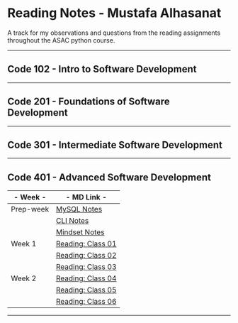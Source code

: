 
# Reading Notes - Mustafa Alhasanat

A track for my observations and questions from the reading assignments throughout the ASAC python course.

---

## Code 102 - Intro to Software Development

---

## Code 201 - Foundations of Software Development

---

## Code 301 - Intermediate Software Development

---

## Code 401 - Advanced Software Development

| - Week - | - MD Link - |
| ----------- | ----------- |
| Prep-week | [MySQL Notes](./mysql.md) |
|  | [CLI Notes](./CLI.md) |
|  | [Mindset Notes](./Growth_mindset.md) |
| Week 1 | [Reading: Class 01](./Reading_Class_01.md) |
|  | [Reading: Class 02](./Reading_Class_02.md) |
|  | [Reading: Class 03](./Reading_Class_03.md) |
| Week 2 | [Reading: Class 04](./Reading_Class_04.md) |
| | [Reading: Class 05](./Reading_Class_05_Linked_lists.md) |
| | [Reading: Class 06](./Reading_Class_06.md) |

---
